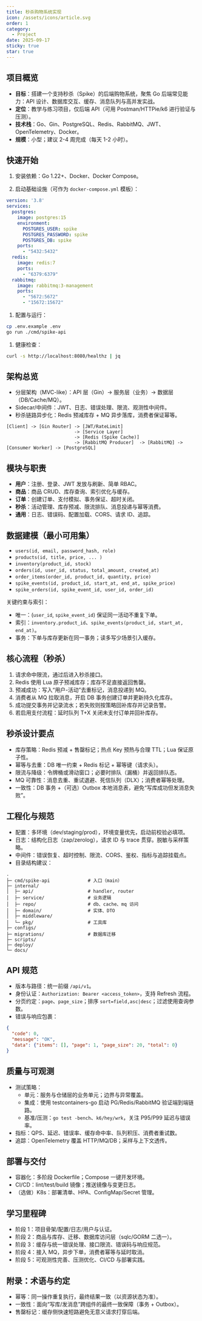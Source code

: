 ```yaml
---
title: 秒杀购物系统实现
icon: /assets/icons/article.svg
order: 1
category:
  - Project
date: 2025-09-17
sticky: true
star: true
---
```


## 项目概览

- **目标**：搭建一个支持秒杀（Spike）的后端购物系统，聚焦 Go 后端常见能力：API 设计、数据库交互、缓存、消息队列与高并发实战。
- **定位**：教学与练习项目，仅后端 API（可用 Postman/HTTPie/k6 进行验证与压测）。
- **技术栈**：Go、Gin、PostgreSQL、Redis、RabbitMQ、JWT、OpenTelemetry、Docker。
- **规模**：小型；建议 2-4 周完成（每天 1-2 小时）。

## 快速开始

1. 安装依赖：Go 1.22+、Docker、Docker Compose。

1. 启动基础设施（可作为 `docker-compose.yml` 模板）：

```yaml
version: '3.8'
services:
  postgres:
    image: postgres:15
    environment:
      POSTGRES_USER: spike
      POSTGRES_PASSWORD: spike
      POSTGRES_DB: spike
    ports:
      - "5432:5432"
  redis:
    image: redis:7
    ports:
      - "6379:6379"
  rabbitmq:
    image: rabbitmq:3-management
    ports:
      - "5672:5672"
      - "15672:15672"
```

1. 配置与运行：

```bash
cp .env.example .env
go run ./cmd/spike-api
```

1. 健康检查：

```bash
curl -s http://localhost:8080/healthz | jq
```

## 架构总览

- 分层架构（MVC-like）：API 层（Gin）→ 服务层（业务）→ 数据层（DB/Cache/MQ）。
- Sidecar/中间件：JWT、日志、错误处理、限流、观测性中间件。
- 秒杀链路异步化：Redis 预减库存 + MQ 异步落库，消费者保证幂等。

```text
[Client] -> [Gin Router] -> [JWT/RateLimit]
                         -> [Service Layer]
                         -> [Redis (Spike Cache)]
                         -> [RabbitMQ Producer]  -> [RabbitMQ] -> [Consumer Worker] -> [PostgreSQL]
```

## 模块与职责

- **用户**：注册、登录、JWT 发放与刷新、简单 RBAC。
- **商品**：商品 CRUD、库存查询、索引优化与缓存。
- **订单**：创建订单、支付模拟、事务保证、超时关闭。
- **秒杀**：活动管理、库存预减、限流排队、消息投递与幂等消费。
- **通用**：日志、错误码、配置加载、CORS、请求 ID、追踪。

## 数据建模（最小可用集）

- `users(id, email, password_hash, role)`
- `products(id, title, price, ... )`
- `inventory(product_id, stock)`
- `orders(id, user_id, status, total_amount, created_at)`
- `order_items(order_id, product_id, quantity, price)`
- `spike_events(id, product_id, start_at, end_at, spike_price)`
- `spike_orders(id, spike_event_id, user_id, order_id)`

关键约束与索引：

- 唯一：(`user_id`, `spike_event_id`) 保证同一活动不重复下单。
- 索引：`inventory.product_id`、`spike_events(product_id, start_at, end_at)`。
- 事务：下单与库存更新在同一事务；读多写少场景引入缓存。

## 核心流程（秒杀）

1. 请求命中限流，通过后进入秒杀接口。
2. Redis 使用 Lua 原子预减库存；库存不足直接返回售罄。
3. 预减成功：写入“用户-活动”去重标记，消息投递到 MQ。
4. 消费者从 MQ 拉取消息，开启 DB 事务创建订单并更新持久化库存。
5. 成功提交事务并记录流水；若失败则按策略回补库存并记录告警。
6. 若启用支付流程：延时队列 T+X 关闭未支付订单并回补库存。

## 秒杀设计要点

- 库存策略：Redis 预减 + 售罄标记；热点 Key 预热与合理 TTL；Lua 保证原子性。
- 幂等与去重：DB 唯一约束 + Redis 标记 + 幂等键（请求头）。
- 限流与降级：令牌桶或滑动窗口；必要时排队（漏桶）并返回排队态。
- MQ 可靠性：消息去重、重试退避、死信队列（DLX）；消费者幂等处理。
- 一致性：DB 事务 +（可选）Outbox 本地消息表，避免“写库成功但发消息失败”。

## 工程化与规范

- 配置：多环境（dev/staging/prod），环境变量优先，启动前校验必填项。
- 日志：结构化日志（zap/zerolog），请求 ID 与 trace 贯穿。脱敏与采样策略。
- 中间件：错误恢复、超时控制、限流、CORS、鉴权、指标与追踪挂载点。
- 目录结构建议：

```text
.
├─ cmd/spike-api              # 入口（main）
├─ internal/
│  ├─ api/                    # handler, router
│  ├─ service/                # 业务逻辑
│  ├─ repo/                   # db、cache、mq 访问
│  ├─ domain/                 # 实体、DTO
│  ├─ middleware/
│  └─ pkg/                    # 工具库
├─ configs/
├─ migrations/                # 数据库迁移
├─ scripts/
├─ deploy/
└─ docs/
```

## API 规范

- 版本与路径：统一前缀 `/api/v1`。
- 身份认证：`Authorization: Bearer <access_token>`，支持 Refresh 流程。
- 分页约定：`page`、`page_size`；排序 `sort=field,asc|desc`；过滤使用查询参数。
- 错误与响应包裹：

```json
{
  "code": 0,
  "message": "OK",
  "data": {"items": [], "page": 1, "page_size": 20, "total": 0}
}
```

## 质量与可观测

- 测试策略：
  - 单元：服务与仓储层的业务单元；边界与异常覆盖。
  - 集成：使用 testcontainers-go 启动 PG/Redis/RabbitMQ 验证端到端链路。
  - 基准/压测：`go test -bench`、`k6/hey/wrk`，关注 P95/P99 延迟与错误率。
- 指标：QPS、延迟、错误率、缓存命中率、队列积压、消费者重试数。
- 追踪：OpenTelemetry 覆盖 HTTP/MQ/DB；采样与上下文透传。

## 部署与交付

- 容器化：多阶段 Dockerfile；Compose 一键开发环境。
- CI/CD：lint/test/build 镜像；推送镜像与变更日志。
- （选做）K8s：部署清单、HPA、ConfigMap/Secret 管理。

## 学习里程碑

- 阶段 1：项目骨架/配置/日志/用户与认证。
- 阶段 2：商品与库存、迁移、数据库访问层（sqlc/GORM 二选一）。
- 阶段 3：缓存与统一错误处理、接口限流、错误码与响应规范。
- 阶段 4：接入 MQ，异步下单，消费者幂等与延时取消。
- 阶段 5：可观测性完善、压测优化、CI/CD 与部署实践。

## 附录：术语与约定

- 幂等：同一操作重复执行，最终结果一致（以资源状态为准）。
- 一致性：面向“写库/发消息”跨组件的最终一致保障（事务 + Outbox）。
- 售罄标记：缓存侧快速短路避免无意义请求打穿后端。
